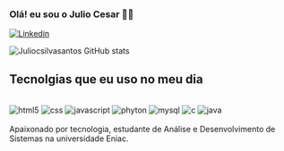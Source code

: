 
### Olá! eu sou o Julio Cesar 👋🏼

[![Linkedin](https://img.shields.io/badge/LinkedIn-0077B5?style=for-the-badge&logo=linkedin&logoColor=white)](https://www.linkedin.com/in/julio-cesar-silva-santos-92332126a/)

![Juliocsilvasantos GitHub stats](https://github-readme-stats.vercel.app/api?username=juliocsilvasantos&show_icons=true&theme=radical)

## Tecnolgias que eu uso no meu dia

<div style=""display: inline_block></br>
<img aling="center" alt=html5 src="https://img.shields.io/badge/HTML5-E34F26?style=for-the-badge&logo=html5&logoColor=white" />
<img aling="center" alt=css src="https://img.shields.io/badge/CSS-239120?&style=for-the-badge&logo=css3&logoColor=white" />
<img aling="center" alt=javascript src="https://img.shields.io/badge/JavaScript-F7DF1E?style=for-the-badge&logo=javascript&logoColor=black" />
<img aling="center" alt=phyton src="https://img.shields.io/badge/Python-14354C?style=for-the-badge&logo=python&logoColor=white" />
<img aling="center" alt=mysql src="https://img.shields.io/badge/MySQL-00000F?style=for-the-badge&logo=mysql&logoColor=white" />
<img aling="center" alt=c src="https://img.shields.io/badge/C-00599C?style=for-the-badge&logo=c&logoColor=white" />
<img aling="center" alt=java src="https://img.shields.io/badge/Java-ED8B00?style=for-the-badge&logo=openjdk&logoColor=white" />
</div></br>
Apaixonado por tecnologia, estudante de Análise e Desenvolvimento de Sistemas na universidade Eniac.
